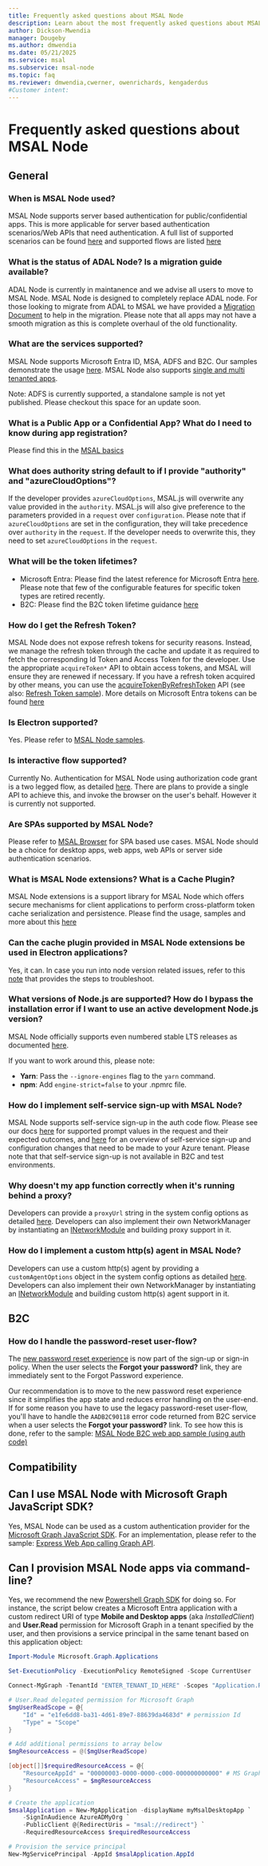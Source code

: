 ```yaml
---
title: Frequently asked questions about MSAL Node
description: Learn about the most frequently asked questions about MSAL Node.
author: Dickson-Mwendia
manager: Dougeby
ms.author: dmwendia
ms.date: 05/21/2025
ms.service: msal
ms.subservice: msal-node
ms.topic: faq
ms.reviewer: dmwendia,cwerner, owenrichards, kengaderdus
#Customer intent: 
---
```


# Frequently asked questions about MSAL Node

## General

### When is MSAL Node used?

MSAL Node supports server based authentication for public/confidential apps. This is more applicable for server based authentication scenarios/Web APIs that need authentication. A full list of supported scenarios can be found [here](https://github.com/AzureAD/microsoft-authentication-library-for-js/tree/master/lib/msal-node#scenarios-supported) and supported flows are listed [here](https://github.com/AzureAD/microsoft-authentication-library-for-js/tree/master/lib/msal-node#oauth20-grant-types-supported)

### What is the status of ADAL Node? Is a migration guide available?

ADAL Node is currently in maintanence and we advise all users to move to MSAL Node. MSAL Node is designed to completely replace ADAL node. For those looking to migrate from ADAL to MSAL we have provided a [Migration Document](./migration.md) to help in the migration. Please note that all apps may not have a smooth migration as this is complete overhaul of the old functionality.

### What are the services supported?

MSAL Node supports Microsoft Entra ID, MSA, ADFS and B2C. Our samples demonstrate the usage [here](https://github.com/AzureAD/microsoft-authentication-library-for-js/tree/dev/samples/msal-node-samples/standalone-samples). MSAL Node also supports [single and multi tenanted apps](/entra/identity-platform/single-and-multi-tenant-apps).

Note: ADFS is currently supported, a standalone sample is not yet published. Please checkout this space for an update soon.

### What is a Public App or a Confidential App? What do I need to know during app registration?

Please find this in the [MSAL basics](https://github.com/AzureAD/microsoft-authentication-library-for-js/tree/dev/lib/msal-node#msal-basics)

### What does authority string default to if I provide "authority" and "azureCloudOptions"?

If the developer provides `azureCloudOptions`, MSAL.js will overwrite any value provided in the `authority`. MSAL.js will also give preference to the parameters provided in a `request` over `configuration`. Please note that if `azureCloudOptions` are set in the configuration, they will take precedence over `authority` in the `request`. If the developer needs to overwrite this, they need to set `azureCloudOptions` in the `request`.

### What will be the token lifetimes?

* Microsoft Entra: Please find the latest reference for Microsoft Entra [here](/entra/identity-platform/configurable-token-lifetimes). Please note that few of the configurable features for specific token types are retired recently.
* B2C: Please find the B2C token lifetime guidance [here](/azure/active-directory-b2c/tokens-overview#configuration)

### How do I get the Refresh Token?

MSAL Node does not expose refresh tokens for security reasons. Instead, we manage the refresh token through the cache and update it as required to fetch the corresponding Id Token and Access Token for the developer. Use the appropriate `acquireToken*` API to obtain access tokens, and MSAL will ensure they are renewed if necessary. If you have a refresh token acquired by other means, you can use the [acquireTokenByRefreshToken](/javascript/api/@azure/msal-node/confidentialclientapplication#@azure-msal-node-confidentialclientapplication-acquiretokenbyrefreshtoken) API (see also: [Refresh Token sample](https://github.com/AzureAD/microsoft-authentication-library-for-js/tree/dev/samples/msal-node-samples/refresh-token)). More details on Microsoft Entra tokens can be found [here](/entra/identity-platform/security-tokens)

### Is Electron supported?

Yes. Please refer to [MSAL Node samples](https://github.com/AzureAD/microsoft-authentication-library-for-js/tree/dev/samples/msal-node-samples).

### Is interactive flow supported?

Currently No. Authentication for MSAL Node using authorization code grant is a two legged flow, as detailed [here](./acquire-token-requests.md). There are plans to provide a single API to achieve this, and invoke the browser on the user's behalf. However it is currently not supported.

### Are SPAs supported by MSAL Node?

Please refer to [MSAL Browser](https://github.com/AzureAD/microsoft-authentication-library-for-js/tree/dev/lib/msal-browser) for SPA based use cases. MSAL Node should be a choice for desktop apps, web apps, web APIs or server side authentication scenarios.

### What is MSAL Node extensions? What is a Cache Plugin?

MSAL Node extensions is a support library for MSAL Node which offers secure mechanisms for client applications to perform cross-platform token cache serialization and persistence. Please find the usage, samples and more about this [here](https://github.com/AzureAD/microsoft-authentication-library-for-js/tree/dev/extensions)

### Can the cache plugin provided in MSAL Node extensions be used in Electron applications?

Yes, it can. In case you run into node version related issues, refer to this [note](./extensions.md#note-for-electron-developers) that provides the steps to troubleshoot.

### What versions of Node.js are supported? How do I bypass the installation error if I want to use an active development Node.js version?

MSAL Node officially supports even numbered stable LTS releases as documented [here](https://github.com/AzureAD/microsoft-authentication-library-for-js/tree/dev/lib/msal-node#node-version-support).

If you want to work around this, please note:
- **Yarn**: Pass the `--ignore-engines` flag to the `yarn` command.
- **npm**: Add `engine-strict=false` to your .npmrc file.

### How do I implement self-service sign-up with MSAL Node?

MSAL Node supports self-service sign-up in the auth code flow. Please see our docs [here](/javascript/api/@azure/msal-node/authorizationurlrequest) for supported prompt values in the request and their expected outcomes, and [here](https://aka.ms/s3u) for an overview of self-service sign-up and configuration changes that need to be made to your Azure tenant. Please note that that self-service sign-up is not available in B2C and test environments.

### Why doesn't my app function correctly when it's running behind a proxy?

Developers can provide a `proxyUrl` string in the system config options as detailed [here](./configuration.md#system-config-options). Developers can also implement their own NetworkManager by instantiating an [INetworkModule](https://azuread.github.io/microsoft-authentication-library-for-js/ref/interfaces/_azure_msal_node.INetworkModule.html) and building proxy support in it.

### How do I implement a custom http(s) agent in MSAL Node?

Developers can use a custom http(s) agent by providing a `customAgentOptions` object in the system config options as detailed [here](configuration.md#system-config-options). Developers can also implement their own NetworkManager by instantiating an [INetworkModule](https://azuread.github.io/microsoft-authentication-library-for-js/ref/interfaces/_azure_msal_node.INetworkModule.html) and building custom http(s) agent support in it.

## B2C

### How do I handle the password-reset user-flow?

The [new password reset experience](/azure/active-directory-b2c/add-password-reset-policy?pivots=b2c-user-flow#self-service-password-reset-recommended) is now part of the sign-up or sign-in policy. When the user selects the **Forgot your password?** link, they are immediately sent to the Forgot Password experience.

Our recommendation is to move to the new password reset experience since it simplifies the app state and reduces error handling on the user-end. If for some reason you have to use the legacy password-reset user-flow, you'll have to handle the `AADB2C90118` error code returned from B2C service when a user selects the **Forgot your password?** link. To see how this is done, refer to the sample: [MSAL Node B2C web app sample (using auth code)](https://github.com/AzureAD/microsoft-authentication-library-for-js/tree/dev/samples/msal-node-samples/b2c-user-flows)

## Compatibility

## Can I use MSAL Node with Microsoft Graph JavaScript SDK?

Yes, MSAL Node can be used as a custom authentication provider for the [Microsoft Graph JavaScript SDK](https://github.com/microsoftgraph/msgraph-sdk-javascript). For an implementation, please refer to the sample: [Express Web App calling Graph API](https://github.com/Azure-Samples/ms-identity-javascript-nodejs-tutorial/tree/main/2-Authorization/1-call-graph).

## Can I provision MSAL Node apps via command-line?

Yes, we recommend the new [Powershell Graph SDK](https://github.com/microsoftgraph/msgraph-sdk-powershell) for doing so. For instance, the script below creates a Microsoft Entra application with a custom redirect URI of type **Mobile and Desktop apps** (aka *InstalledClient*) and **User.Read** permission for Microsoft Graph in a tenant specified by the user, and then provisions a service principal in the same tenant based on this application object:

```Powershell
Import-Module Microsoft.Graph.Applications

Set-ExecutionPolicy -ExecutionPolicy RemoteSigned -Scope CurrentUser

Connect-MgGraph -TenantId "ENTER_TENANT_ID_HERE" -Scopes "Application.ReadWrite.All"

# User.Read delegated permission for Microsoft Graph
$mgUserReadScope = @{
    "Id" = "e1fe6dd8-ba31-4d61-89e7-88639da4683d" # permission Id
    "Type" = "Scope"
}

# Add additional permissions to array below
$mgResourceAccess = @($mgUserReadScope)

[object[]]$requiredResourceAccess = @{
    "ResourceAppId" = "00000003-0000-0000-c000-000000000000" # MS Graph App Id
    "ResourceAccess" = $mgResourceAccess
}

# Create the application
$msalApplication = New-MgApplication -displayName myMsalDesktopApp `
    -SignInAudience AzureADMyOrg `
    -PublicClient @{RedirectUris = "msal://redirect"} `
    -RequiredResourceAccess $requiredResourceAccess

# Provision the service principal
New-MgServicePrincipal -AppId $msalApplication.AppId
```
